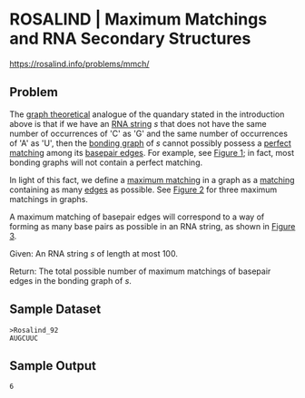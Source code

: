 # ROSALIND | Maximum Matchings and RNA Secondary Structures

https://rosalind.info/problems/mmch/

Problem
-------
The [graph theoretical](https://rosalind.info/glossary/graph-theory/ "
The abstract mathematical study of graphs, or networks.") analogue of the quandary stated in the introduction above is that if we have an [RNA string](https://rosalind.info/glossary/rna-string/ "
A string constructed from the alphabet {A, C, G, U}.") $s$ that does not have the same number of occurrences of 'C' as 'G' and the same number of occurrences of 'A' as 'U', then the [bonding graph](https://rosalind.info/glossary/bonding-graph/ "
A graph used to model base pairing in RNA secondary structure.") of $s$ cannot possibly possess a [perfect matching](https://rosalind.info/glossary/perfect-matching/ "
A matching that includes every node in a graph.") among its [basepair edges](https://rosalind.info/glossary/basepair-edges/ "
Edges in the bonding graph of an RNA string connecting potential base pairs."). For example, see [Figure 1](https://rosalind.info/media/problems/mmch/unbalanced_bonding_graph.png "Click to view"); in fact, most bonding graphs will not contain a perfect matching.

In light of this fact, we define a [maximum matching](https://rosalind.info/glossary/maximum-matching/ "New term: 
A matching in a graph that contains the maximum possible number of nodes.") in a graph as a [matching](https://rosalind.info/glossary/matching/ "
A collection of edges in a graph, no two of which include the same node.") containing as many [edges](https://rosalind.info/glossary/edge/ "
A segment or curve connecting two nodes in a graph.") as possible. See [Figure 2](https://rosalind.info/media/problems/mmch/maximum_matching.png "Click to view") for three maximum matchings in graphs.

A maximum matching of basepair edges will correspond to a way of forming as many base pairs as possible in an RNA string, as shown in [Figure 3](https://rosalind.info/media/problems/mmch/maximum_matching_bonding.png "Click to view").

Given: An RNA string $s$ of length at most 100.

Return: The total possible number of maximum matchings of basepair edges in the bonding graph of $s$.

Sample Dataset
--------------
```
>Rosalind_92
AUGCUUC
```
Sample Output
-------------
```
6
```